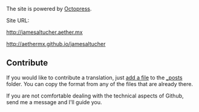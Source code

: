 
The site is powered by [Octopress](http://octopress.org/).

Site URL:

http://jamesaltucher.aether.mx

http://aethermx.github.io/jamesaltucher

## Contribute

If you would like to contribute a translation, just 
[add a file](https://github.com/web-log/jaltucher/new/master/source/_posts) 
to the [_posts](https://github.com/web-log/jaltucher/tree/master/source/_posts) folder.
You can copy the format from any of the files that are already there.

If you are not comfortable dealing with the technical aspects of Github, send me a message and I'll guide you.
